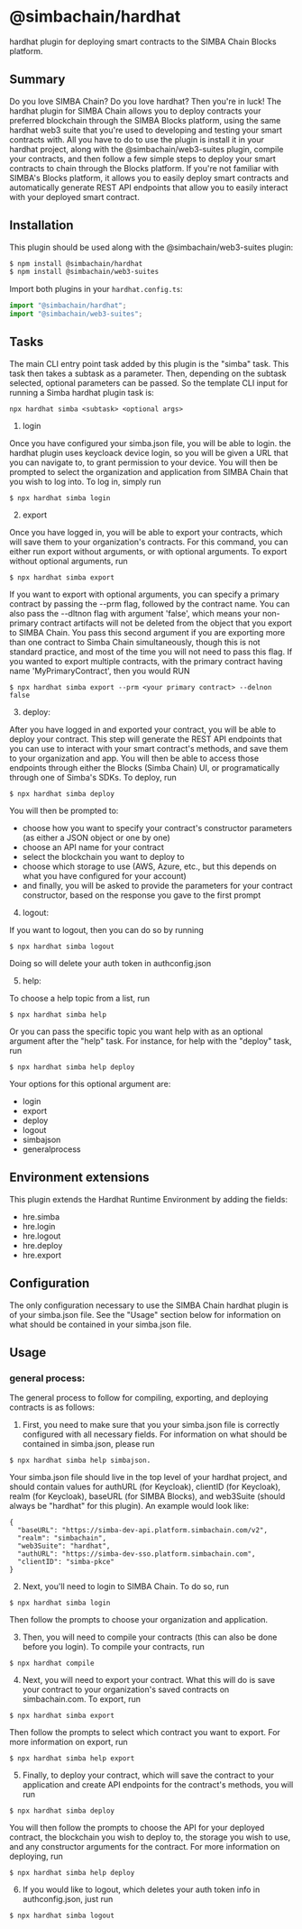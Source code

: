 # @simbachain/hardhat

hardhat plugin for deploying smart contracts to the SIMBA Chain Blocks platform.

## Summary

Do you love SIMBA Chain? Do you love hardhat? Then you're in luck! The hardhat plugin for SIMBA Chain allows you to deploy contracts your preferred blockchain through the SIMBA Blocks platform, using the same hardhat web3 suite that you're used to developing and testing your smart contracts with. All you have to do to use the plugin is install it in your hardhat project, along with the @simbachain/web3-suites plugin, compile your contracts, and then follow a few simple steps to deploy your smart contracts to chain through the Blocks platform. If you're not familiar with SIMBA's Blocks platform, it allows you to easily deploy smart contracts and automatically generate REST API endpoints that allow you to easily interact with your deployed smart contract.

## Installation

This plugin should be used along with the @simbachain/web3-suites plugin:

```bash
$ npm install @simbachain/hardhat
$ npm install @simbachain/web3-suites
```

Import both plugins in your `hardhat.config.ts`:

```ts
import "@simbachain/hardhat";
import "@simbachain/web3-suites";
```

## Tasks

The main CLI entry point task added by this plugin is the "simba" task. This task then takes a subtask as a parameter. Then, depending on the subtask selected, optional parameters can be passed. So the template CLI input for running a Simba hardhat plugin task is:

```
npx hardhat simba <subtask> <optional args>
```

1. login

Once you have configured your simba.json file, you will be able to login. the hardhat plugin uses keycloack device login, so you will be given a URL that you can navigate to, to grant permission to your device. You will then be prompted to select the organization and application from SIMBA Chain that you wish to log into. To log in, simply run

```
$ npx hardhat simba login
```

2. export

Once you have logged in, you will be able to export your contracts, which will save them to your organization's contracts. For this command, you can either run export without arguments, or with optional arguments. To export without optional arguments, run

```
$ npx hardhat simba export
```

If you want to export with optional arguments, you can specify a primary contract by passing the --prm flag, followed by the contract name. You can also pass the --dltnon flag with argument 'false', which means your non-primary contract artifacts will not be deleted from the object that you export to SIMBA Chain. You pass this second argument if you are exporting more than one contract to Simba Chain simultaneously, though this is not standard practice, and most of the time you will not need to pass this flag. If you wanted to export multiple contracts, with the primary contract having name 'MyPrimaryContract', then you would RUN

```
$ npx hardhat simba export --prm <your primary contract> --delnon false
```

3. deploy: 

After you have logged in and exported your contract, you will be able to deploy your contract. This step will generate the REST API endpoints that you can use to interact with your smart contract's methods, and save them to your organization and app. You will then be able to access those endpoints through either the Blocks (Simba Chain) UI, or programatically through one of Simba's SDKs. To deploy, run

```
$ npx hardhat simba deploy
```

You will then be prompted to:

- choose how you want to specify your contract's constructor parameters (as either a JSON object or one by one)
- choose an API name for your contract
- select the blockchain you want to deploy to
- choose which storage to use (AWS, Azure, etc., but this depends on what you have configured for your account)
- and finally, you will be asked to provide the parameters for your contract constructor, based on the response you gave to the first prompt

4. logout:

If you want to logout, then you can do so by running

```
$ npx hardhat simba logout
```

Doing so will delete your auth token in authconfig.json

5. help:

To choose a help topic from a list, run

```
$ npx hardhat simba help
```

Or you can pass the specific topic you want help with as an optional argument after the "help" task. For instance, for help with the "deploy" task, run

```
$ npx hardhat simba help deploy
```

Your options for this optional argument are:

- login
- export
- deploy
- logout
- simbajson
- generalprocess

## Environment extensions

This plugin extends the Hardhat Runtime Environment by adding the fields:

- hre.simba
- hre.login
- hre.logout
- hre.deploy
- hre.export

## Configuration

The only configuration necessary to use the SIMBA Chain hardhat plugin is of your simba.json file. See the "Usage" section below for information on what should be contained in your simba.json file.

## Usage

### general process:
The general process to follow for compiling, exporting, and deploying contracts is as follows:

1. First, you need to make sure that you your simba.json file is correctly configured with all necessary fields. For information on what should be contained in simba.json, please run

```
$ npx hardhat simba help simbajson.
```

Your simba.json file should live in the top level of your hardhat project, and should contain values for authURL (for Keycloak), clientID (for Keycloak), realm (for Keycloak), baseURL (for SIMBA Blocks), and web3Suite (should always be "hardhat" for this plugin). An example would look like:

```
{
  "baseURL": "https://simba-dev-api.platform.simbachain.com/v2",
  "realm": "simbachain",
  "web3Suite": "hardhat",
  "authURL": "https://simba-dev-sso.platform.simbachain.com",
  "clientID": "simba-pkce"
}
```

2. Next, you'll need to login to SIMBA Chain. To do so, run

```
$ npx hardhat simba login
```

Then follow the prompts to choose your organization and application.


3. Then, you will need to compile your contracts (this can also be done before you login). To compile your contracts, run

```
$ npx hardhat compile
```

4. Next, you will need to export your contract. What this will do is save your contract to your organization's saved contracts on simbachain.com. To export, run 

```
$ npx hardhat simba export
```

Then follow the prompts to select which contract you want to export. For more information on export, run 

```
$ npx hardhat simba help export
```

5. Finally, to deploy your contract, which will save the contract to your application and create API endpoints for the contract's methods, you will run

```
$ npx hardhat simba deploy
```

You will then follow the prompts to choose the API for your deployed contract, the blockchain you wish to deploy to, the storage you wish to use, and any constructor arguments for the contract. For more information on deploying, run

```
$ npx hardhat simba help deploy
```

6. If you would like to logout, which deletes your auth token info in authconfig.json, just run

```
$ npx hardhat simba logout
```
